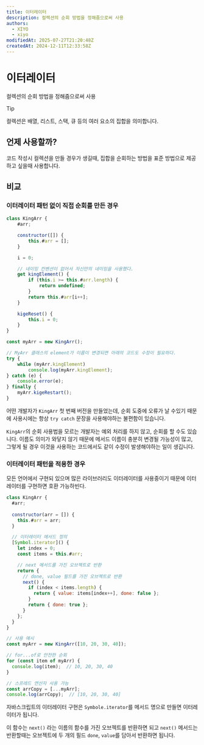 ```yaml
---
title: 이터레이터
description: 컬렉션의 순회 방법을 정해줌으로써 사용
authors:
  - XIYO
  - xiyo
modifiedAt: 2025-07-27T21:20:48Z
createdAt: 2024-12-11T12:33:58Z
---
```

# 이터레이터

컬렉션의 순회 방법을 정해줌으로써 사용

> [!TIP]
> 컬렉션은 배열, 리스트, 스택, 큐 등의 여러 요소의 집합을 의미합니다.

## 언제 사용할까?

코드 작성시 컬렉션을 만들 경우가 생길때, 집합을 순회하는 방법을 표준 방법으로 제공하고 싶을때 사용합니다.

## 비교

### 이터레이터 패턴 없이 직접 순회를 만든 경우

```javascript
class KingArr {
	#arr;

	constructor([]) {
		this.#arr = [];
	}

	i = 0;

	// 네이밍 컨벤션이 없어서 자신만의 네이밍을 사용했다.
	get kingElement() {
		if (this.i >= this.#arr.length) {
			return undefined;
		}
		return this.#arr[i++];
	}

	kigeReset() {
		this.i = 0;
	}
}

const myArr = new KingArr();

// MyArr 클래스의 element가 이름이 변경되면 아래의 코드도 수정이 필요하다.
try {
	while (myArr.kingElement)
        console.log(myArr.kingElement);
} catch (e) {
    console.error(e);
} finally {
    myArr.kigeRestart();
}
```

어떤 개발자가 `KingArr` 첫 번째 버전을 만들었는데, 순회 도중에 오류가 날 수있기 때문에 사용시에는 항상 `try catch` 문장을 사용해야하는 불편함이 있습니다.

`KingArr`의 순회 사용법을 모르는 개발자는 예외 처리를 하지 않고, 순회를 할 수도 있습니다.
이름도 의미가 와닿지 않기 때문에 메서드 이름이 충분히 변경될 가능성이 많고, 그렇게 될 경우 이것을 사용하는 코드에서도 같이 수정이 발생해야하는 일이 생깁니다.

### 이터레이터 패턴을 적용한 경우

모든 언어에서 구현되 있으며 많은 라이브러리도 이터레이터를 사용중이기 때문에 이터레이터를 구현하면 호환 가능하빈다.

```javascript
class KingArr {
  #arr;
  
  constructor(arr = []) {
    this.#arr = arr;
  }

  // 이터레이터 메서드 정의
  [Symbol.iterator]() {
    let index = 0;
    const items = this.#arr;

	// next 메서드를 가진 오브젝트로 반환 
    return {
      // done, value 필드를 가진 오브젝트로 반환
      next() {
        if (index < items.length) {
          return { value: items[index++], done: false };
        }
        return { done: true };
      }
    };
  }
}

// 사용 예시
const myArr = new KingArr([10, 20, 30, 40]);

// for...of로 안전한 순회
for (const item of myArr) {
  console.log(item);  // 10, 20, 30, 40
}

// 스프레드 연산자 사용 가능
const arrCopy = [...myArr];
console.log(arrCopy);  // [10, 20, 30, 40]
```

자바스크립트의 이터레이터 구현은 `Symbole.iterator`를 메서드 명으로 만들면 이터레이터가 됩니다.

이 함수는 `next()` 라는 이름의 함수를 가진 오브젝트를 반환하면 되고
`next()` 메서드는 반환할때는 오브젝트에 두 개의 필드 `done`, `value`를 담아서 반환하면 됩니다.
